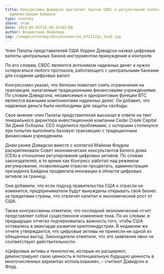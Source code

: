 ```yaml
---
title: Конгрессмен Дэвидсон выступает против CBDC и регуляторной политики
  администрации Байдена
type: economy
share: true
date: 2023-05-03T16:49:33+03:00
author: Владислава Яковлева
img: /images/economy/davidsonwarren_071217gn_lead.jpg
---
```

Член Палаты представителей США Уоррен Дэвидсон назвал цифровые валюты центральных банков инструментом принуждения и контроля.

По его словам, CBDC являются антонимом надежных денег и нужно остерегаться любого протокола, работающего с центральными банками для создания цифровых валют.

Конгрессмен указал, что биткоин помогает снять ограничения на транзакции, налагаемые традиционными финансовыми учреждениями. По словам Дэвидсона, независимые и одноранговые функции BTC являются важными компонентами надежных денег. Он добавил, что надежные деньги были необходимы для защиты свободы.

Свое мнение член Палаты представителей высказал в ответе на твит генерального директора инвестиционной компании Cedar Creek Capital Эй Джей Осборна. CEO поделился проблемами, с которыми столкнулся при попытке выполнить базовую транзакцию с традиционным финансовым учреждением.

Днем ранее Дэвидсон вместе с коллегой Майком Флудом раскритиковали Совет экономических консультантов Белого дома (CEA) в отношении регулирования цифровых активов. По словам законодателей, в то время как Конгресс работал над режимом регулирования, позволяющим отрасли процветать, администрация президента Байдена продвигала инновации в области цифровых активов за границу.

Они добавили, что если подход правительства США к отрасли не изменится, предприниматели будут вынуждены открывать свой бизнес за пределами страны, что отвлечет капитал и экономический рост от США.

Также конгрессмены отметили, что последний экономический отчет представляет собой существенное изменение тона. По их словам, в предыдущих отчетах подчеркивалась важность того, чтобы США оставались в авангарде развития криптоиндустрии. В недавнем же отчете утверждается, что цифровые активы не принесли ни одной из обещанных выгод. Законодатели отметили, что это заявление явно не соответствует действительности.

«Цифровые активы и технологии, которые их расширяют, демонстрируют свою ценность и потенциальную будущую ценность в многочисленных вариантах использования», – считают Дэвидсон и Флуд.